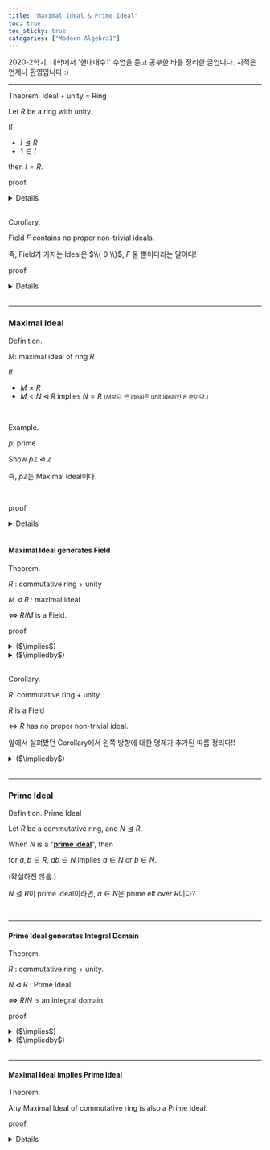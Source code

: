 ```yaml
---
title: "Maximal Ideal & Prime Ideal"
toc: true
toc_sticky: true
categories: ["Modern Algebra1"]
---
```



2020-2학기, 대학에서 '현대대수1' 수업을 듣고 공부한 바를 정리한 글입니다. 지적은 언제나 환영입니다 :)

<hr>

<span class="statement-title">Theorem.</span> Ideal + unity = Ring<br>

<div class="notice" markdown="1">

Let $R$ be a ring with unity.

If
- $I \trianglelefteq R$
- $1 \in I$

then $I = R$.

</div>

<span class="statement-title">proof.</span> <br>

<details>
<div class="math-statement" markdown="1">

Let $r \in R$, and $1 \in I$

by definition of Ideal $I$, $rI \subseteq I$

$r \cdot 1 \in I \implies r \in I \implies R \subseteq I \implies R = I$

$\blacksquare$

</div>
</details>

<br>

<span class="statement-title">Corollary.</span> <br>

<div class="notice" markdown="1">

Field $F$ contains no proper non-trivial ideals.

즉, Field가 가지는 Ideal은 $\\{ 0 \\}$, $F$ 둘 뿐이다라는 말이다!

</div>

<span class="statement-title">proof.</span> <br>

<details>
<div class="math-statement" markdown="1">

Let Ideal $I \triangleleft F$ be a proper ideal.

Supp. $I \ne \\{ 0 \\}$ to be non-trivial ideal.

For $i \in I$, there exist it inverse $i^{-1}$ in $F$. <small>(Ring과 달리 inverse element가 존재한다.)</small>

since $I$ is ideal, $i^{-1}I \subseteq I$.

따라서 $i^{-1} i = 1 \in I$

Ideal $I$에 대해 $1 \in I$라면, 위에서 증명한 정리에 의해 $I = F$가 된다.

이것은 $I$가 proper ideal이라는 처음 가정에 모순이다!

따라서 $F$에는 proper ideal이 존재하지 않는다. $\blacksquare$

</div>
</details>

<br>
<hr>

### Maximal Ideal

<span class="statement-title">Definition.</span> <br>

<div class="notice" markdown="1">

$M$: maximal ideal of ring $R$

if

- $M \ne R$
- $M < N \triangleleft R$ implies $N = R$ <small>($M$보다 큰 ideal은 unit ideal인 $R$ 뿐이다.)</small>

</div>

<br>

<span class="statement-title">Example.</span> <br>

$p$: prime

Show $p\mathbb{Z} \triangleleft \mathbb{Z}$

즉, $p\mathbb{Z}$는 Maximal Ideal이다.

<br>

<span class="statement-title">proof.</span> <br>

<details>
<div class="math-statement" markdown="1">

$\mathbb{Z} / p\mathbb{Z} \cong \mathbb{Z}_p$

이때, $p\mathbb{Z}$는 simple group이다.

아래와 같은 정리에 따르면 $p\mathbb{Z}$는 maximal normal subgroup이 된다.

<div class="notice" markdown="1">

$M$ is a **<u>maximal normal subgroup</u>** of $G$ $\iff$ $G/M$ is simple.

</div>

$\mathbb{Z}$가 abelian이므로 모든 subgroup은 normal subgroup이다.

앞의 논의에서 $p\mathbb{Z}$가 maximal normal subgroup임을 확인했다.

이때, $p\mathbb{Z}$는 $Z$의 ideal이기도 하기 때문에, $p\mathbb{Z}$는 maximal ideal이다. $\blacksquare$

</div>
</details>

<br>

#### Maximal Ideal generates Field

<span class="statement-title">Theorem.</span> <br>

<div class="notice" markdown="1">

$R$ : commutative ring + unity

$M \triangleleft R$ : maximal ideal

$\iff$ $R / M$ is a Field.

</div>

<span class="statement-title">proof.</span><br>

<details>
<summary>($\implies$)</summary>
<div class="math-statement" markdown="1">

($\implies$) Supp. $M$ is a Maximal Ideal.

(Goal) $R/M$ is a Field.

Since $M$ is an Ideal, $R/M$ is a Ring.

Also, $R$ is commutative, $R/M$ is a Commutative Ring.

(Check) inverse exist?

For $r \notin M$, $\overline{r} \ne \overline{0}$, and $\overline{r} \in R/M$.

Let $\overline{r} \cdot \overline{s} = \overline{1}$

$$
\begin{aligned}
    \overline{r} \overline{s} &= \overline{1} \\
    \overline{rs} &= \overline{1} \\
    \overline{rs} - \overline{1} &= \overline{0} \\
    \overline{rs - 1} &= \overline{0}
\end{aligned}
$$

$$
\begin{aligned}
    rs - 1 &\in M \\
    -1 &\in M - rs \\
    1 &\in (-M) + rs \\
    1 &\in M + rs \\
    1 &\in M + (r)
\end{aligned}
$$

$rs$를 $(r)$로 바꾸었다. $(r)=rR$로 $r$로 생성된 [Principal Ideal]({{"2020/12/27/principal-ideal.html" | relative_url}})이다.

Claim. $M + (r)$은 Ideal이다.

<div class="notice" markdown="1">

$r(M + (r)) = rM + r(r) = M + (r)$

$(M+(r))r = Mr + (r)r = M + (r)$

</div>

$M$과 새롭게 정의한 $M + (r)$을 비교해보자.

$M + (r)$은 $M$을 완전히 포함하는 ideal이고, $r \notin M$이므로 아래의 식이 성립한다.

$$
M < M + (r) \trianglelefteq R
$$

이때 $M + (r)$이 ideal이면서 $1$를 포함하므로 $M + (r) = R$이다.

즉, $\overline{r}$의 inverse인 $\overline{s}$를 가정하고 유도한 결과가 maximal ideal $M$의 정의에 부합한다.

따라서 $(\overline{r})^{-1} = \overline{s} \in R / M$이므로

$R / M$은 Field이다. $\blacksquare$

p.s. 교수님이 수업 때 하신 증명인데 뭔가 이상하게 마음에 안 든다 ;;

</div>
</details>

<details>
<summary>($\impliedby$)</summary>
<div class="math-statement" markdown="1">

Supp. $R/M$ : Field

Let $M < N \trianglelefteq R$.

Then, For $r \in N \setminus M$, $\overline{r} \ne M$ and $\overline{r} \in R/M$.

이때, $R/M$이 Field이므로, $\overline{r} \cdot \overline{s} = \overline{1}$인 $\overline{s} \in R/M$가 존재한다. ($s \in R$)

Claim. coset $M + (r) = M + rR$ is an Ideal.

<div class="notice" markdown="1">

(앞에서 확인했던 방식대로 Ideal임을 확인하면 된다.)

</div>

따라서 $M + (r)$은 Ideal이다.

<br>

$s \in R$이므로 $1 \in M + (r)$이 된다.

<div class="notice" markdown="1">

$M$ is a Maximal Ideal $\implies$ $0 \in M$.

$0 + r \cdot s = 1$ for some $s \in R$.

</div>

Ideal이 $1$을 포함하고 있으므로 $M + (r) = R$이 된다.

이때, $M < N$이고, $r \in N \setminus M$이므로

$M + (r) \subseteq N$이다.

그런데, $M + (r) = R$이므로 $R \subseteq N$이다.

따라서 $N = R$이다.

<br>

즉, $M < N \trianglelefteq R$에 대해 $N = R$이 되므로

$M$ is a Maximal Ideal. $\blacksquare$


</div>
</details>

<br>

<span class="statement-title">Corollary.</span><br>

<div class="notice" markdown="1">

$R$: commutative ring + unity

$R$ is a Field

$\iff$ $R$ has no proper non-trivial ideal.

</div>

앞에서 살펴봤던 Corollary에서 왼쪽 방향에 대한 명제가 추가된 따름 정리다!!

<details>
<summary>($\impliedby$)</summary>
<div class="math-statement" markdown="1">

Supp. the only ideals in $R$ is $\\{ 0 \\}$ and $R$.

(Goal) $R$ is a Field $\equiv$ inverse 有

Consider an ideal $rR$

then $\\{ 0 \\} < rR \trianglelefteq R$

$R$에는 ideal이 $R$ 하나 뿐이라고 가정했으므로 $rR = R$.

이때, $1 \in R$이므로 $1 \in rR$.

이것은 $1 = r \cdot s$ for some $s \in R$임을 말한다.

따라서 $r \in R$에 대한 inverse가 존재하므로 $R$은 Field이다. $\blacksquare$

</div>
</details>


<br>
<hr>

### Prime Ideal

<span class="statement-title">Definition.</span> Prime Ideal<br>

<div class="notice" markdown="1">

Let $R$ be a commutative ring, and $N \trianglelefteq R$.

When $N$ is a "**<u>prime ideal</u>**", then

for $a, b \in R$, $ab \in N$ implies $a \in N$ or $b \in N$.

</div>

(확실하진 않음.)

$N \trianglelefteq R$이 prime ideal이라면, $a \in N$은 prime elt over $R$이다?

<br>
<hr>

#### Prime Ideal generates Integral Domain

<span class="statement-title">Theorem.</span><br>

<div class="notice" markdown="1">

$R$ : commutative ring + unity.

$N \triangleleft R$ : Prime Ideal

$\iff$ $R/N$ is an integral domain.

</div>

<span class="statement-title">proof.</span><br>

<details>
<summary>($\implies$)</summary>
<div class="math-statement" markdown="1">

Supp. $N$ is a Prime Ideal, and $\overline{a} \cdot \overline{b} = \overline{0}$ for some $a, b \in R$.

(Goal) $\overline{a} = \overline{0}$ or $\overline{b} = \overline{0}$ in $R/N$.

$$
\begin{aligned}
    &\overline{a} \overline{b} = \overline{ab} = \overline{0} = N \\
    &\implies ab \in N \\
    &\implies a \in N \quad \textrm{or} \quad b \in N \qquad (N \; \textrm{is a Prime Ideal})
\end{aligned}
$$

만약 $a \in N$라면, $\overline{a} = \overline{0}$이 된다.

이것이 곧 $R/N$이 Integral Domain임을 의미한다. $\blacksquare$

</div>
</details>

<details>
<summary>($\impliedby$)</summary>
<div class="math-statement" markdown="1">

Supp. $R/N$ is an Integral Domain.

(Goal) $N$ : Prime Ideal

Let $a, b \in R$ s.t. $ab \in N$.

(Goal) show $a \in N$ or $b \in N$

Since $ab \in N$, $\overline{ab} = \overline{0}$ in $R/N$.

Since $R/N$ is an integral domain, $\overline{a} = 0$ or $\overline{b} = 0$.

따라서 $a \in N$ or $b \in N$.

이것은 $N$이 Prime Ideal임을 의미한다. $\blacksquare$

</div>
</details>

<br>
<hr>

#### Maximal Ideal implies Prime Ideal

<span class="statement-title">Theorem.</span><br>

<div class="notice" markdown="1">

Any Maximal Ideal of commutative ring is also a Prime Ideal.

</div>

<span class="statement-title">proof.</span><br>

<details>
<div class="math-statement" markdown="1">

Any Field is an Integral Domain.

($N$ : Maximal Ideal) $\iff$ ($R/N$ : Field)

$\implies$ ($R/N$ : Integral Domain) $\iff$ ($N$ : Prime Ideal)

따라서 Maximal Ideal은 Prime Ideal이다. $\blacksquare$

</div>
</details>


